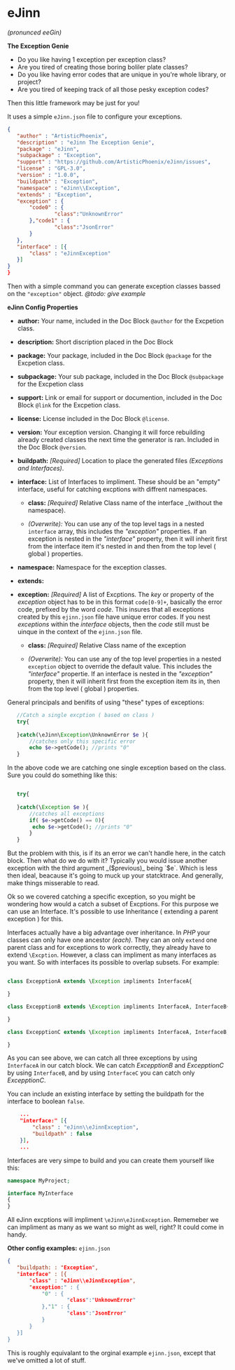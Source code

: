 # eJinn 
_(pronunced eeGin)_

**The Exception Genie**

 - Do you like having 1 exception per exception class? 
 - Are you tired of creating those boring boliler plate classes?
 - Do you like having error codes that are unique in you're whole library, or project?
 - Are you tired of keeping track of all those pesky exception codes?
 
 Then this little framework may be just for you!
 
 It uses a simple `eJinn.json` file to configure your exceptions. 
 
 ```json
{
    "author" : "ArtisticPhoenix",
    "description" : "eJinn The Exception Genie",
    "package" : "eJinn",
    "subpackage" : "Exception",
    "support" : "https://github.com/ArtisticPhoenix/eJinn/issues",
    "license" : "GPL-3.0",
    "version" : "1.0.0",
    "buildpath" : "Exception",
    "namespace" : "eJinn\\Exception",
    "extends" : "Exception",
    "exception" : {
        "code0" : {
        		"class":"UnknownError"
        },"code1" : {
        		"class":"JsonError"
        }
    },
    "interface" : [{
        "class" : "eJinnException"
    }]
}
}
```

 Then with a simple command you can generate exception classes bassed on the `"exception"` object. _@todo: give example_
 
 
**eJinn Config Properties**

 - **author:** Your name, included in the Doc Block `@author` for the Excpetion class.
 
 - **description:** Short discription placed in the Doc Block
 
 - **package:** Your package, included in the Doc Block `@package` for the Excpetion class.

 - **subpackage:** Your sub package, included in the Doc Block `@subpackage` for the Excpetion class

 - **support:** Link or email for support or documention, included in the Doc Block `@link` for the Excpetion class.
 
 - **license:** License included in the Doc Block `@license`.

 - **version:** Your exception version.  Changing it will force rebuilding already created classes the next time the generator is ran. Included in the Doc Block `@version`.
 
 - **buildpath:** _[Required]_ Location to place the generated files _(Exceptions and Interfaces)_.
 
 - **interface:** List of Interfaces to impliment. These should be an "empty" interface, useful for catching excptions with diffrent namespaces.
     - **class:** _[Required]_ Relative Class name of the interface _(without the namespace).

     -  _(Overwrite):_ You can use any of the top level tags in a nested `interface` array, this includes the _"exception"_ properties. If an exception is nested in the _"interface"_ property, then it will inherit first from the interface item it's nested in and then from the top level ( global ) properties.
 
 - **namespace:** Namespace for the exception classes.
 
 - **extends:**
 
 - **exception:** _[Required]_ A list of Excptions. The _key_ or property of the _exception_ object has to be in this format `code[0-9]+`, basically the error code, prefixed by the word _code_. This insures that all exceptions created by this `ejinn.json` file have unique error codes. If you nest _exceptions_ within the _interface_ objects, then the _code_ still must be uinque in the context of the `ejinn.json` file.
 
    - **class:** _[Required]_ Relative Class name of the exception

    - _(Overwrite):_ You can use any of the top level properties in a nested `exception` object to override the default value. This includes the _"interface"_ propertie.  If an interface is nested in the _"exception"_ property, then it will inherit first from the exception item its in, then from the top level ( global ) properties.
    
General principals and benifits of using "these" types of exceptions:
    
```php
   //Catch a single excption ( based on class )
   try{  
   
   }catch(\eJinn\Exception\UnknownError $e ){
       //catches only this specific error
       echo $e->getCode(); //prints "0"
   }
```

In the above code we are catching one single exception based on the class. Sure you could do something like this:

```php

   try{  
   
   }catch(\Exception $e ){
       //catches all exceptions
       if( $e->getCode() == 0){
       	echo $e->getCode(); //prints "0"
       }      
   }
```

But the problem with this, is if its an error we can't handle here, in the catch block. Then what do we do with it?  Typically you would issue another exception with the third argument _($previous)_ being `$e`. Which is less then ideal, beacause it's going to muck up your statcktrace. And generally, make things misserable to read.   

Ok so we covered catching a specific exception, so you might be wondering how would a catch a subset of Excptions.  For this purpose we can use an Interface. It's possible to use Inheritance ( extending a parent exception ) for this.

Interfaces actually have a big advantage over inheritance. In _PHP_ your classes can only have one ancestor _(each)_. They can an only `extend` one parent class and for exceptions to work correctly, they already have to extend `\Excption`.  However, a class can impliment as many interfaces as you want.  So with interfaces its possible to overlap subsets.  For example:

```php

class ExcepptionA extends \Exception impliments InterfaceA{

}

class ExcepptionB extends \Exception impliments InterfaceA, InterfaceB{

}

class ExcepptionC extends \Exception impliments InterfaceA, InterfaceB, InterfaceC{

}
```

As you can see above, we can catch all three exceptions by using `InterfaceA` in our catch block.  We can catch _ExcepptionB_ and _ExcepptionC_ by using `InterfaceB`, and by using `InterfaceC` you can catch only _ExcepptionC_.

You can include an existing interface by setting the buildpath for the interface to boolean `false`.

```json
 	...
	"interface:" [{
        "class" : "eJinn\\eJinnException",
        "buildpath" : false
    }],
    ...

```
Interfaces are very simpe to build and you can create them yourself like this:

```php 
namespace MyProject;

interface MyInterface
{
}
```

All eJinn excptions will impliment `\eJinn\eJinnException`.  Rememeber we can impliment as many as we want so might as well, right? It could come in handy.

**Other config examples:** `ejinn.json`

 ```json
{
	"buildpath: : "Exception",
    "interface" : [{
        "class" : "eJinn\\eJinnException",
        "exception:" : {
	        "0" : {
	        		"class":"UnknownError"
	        },"1" : {
	        		"class":"JsonError"
	        }
	    }
    }]
}
```

This is roughly equivalant to the orginal example `ejinn.json`, except that we've omitted a lot of stuff.


